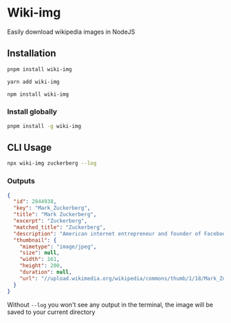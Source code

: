 # Wiki-img

Easily download wikipedia images in NodeJS

## Installation

```sh
pnpm install wiki-img
```

```sh
yarn add wiki-img
```

```sh
npm install wiki-img
```

### Install globally

```sh
pnpm install -g wiki-img
```

## CLI Usage

```sh
npx wiki-img zuckerberg --log
```

### Outputs

```json
{
  "id": 2844938,
  "key": "Mark_Zuckerberg",
  "title": "Mark Zuckerberg",
  "excerpt": "Zuckerberg",
  "matched_title": "Zuckerberg",
  "description": "American internet entrepreneur and founder of Facebook",
  "thumbnail": {
    "mimetype": "image/jpeg",
    "size": null,
    "width": 161,
    "height": 200,
    "duration": null,
    "url": "//upload.wikimedia.org/wikipedia/commons/thumb/1/18/Mark_Zuckerberg_F8_2019_Keynote_%2832830578717%29_%28cropped%29.jpg/161px-Mark_Zuckerberg_F8_2019_Keynote_%2832830578717%29_%28cropped%29.jpg"
  }
}
```

Without `--log` you won't see any output in the terminal, the image will be
saved to your current directory
